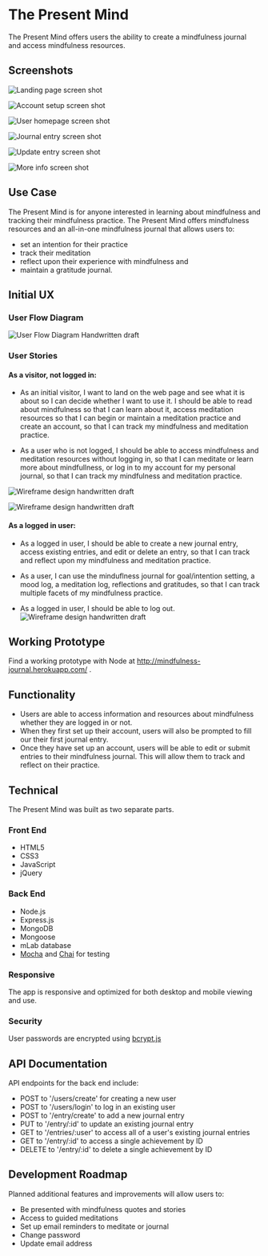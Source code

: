 # The Present Mind

The Present Mind offers users the ability to create a mindfulness journal and access mindfulness resources.

## Screenshots
![Landing page screen shot](https://github.com/jgmil/mindfulness-journal-node-capstone/blob/master/public/img/tpm-landing.png?raw=true)

![Account setup screen shot](https://github.com/jgmil/mindfulness-journal-node-capstone/blob/master/public/img/tpm-create-account.png?raw=true)

![User homepage screen shot](https://github.com/jgmil/mindfulness-journal-node-capstone/blob/master/public/img/tpm-dashboard.png?raw=true)

![Journal entry screen shot](https://github.com/jgmil/mindfulness-journal-node-capstone/blob/master/public/img/tpm-journal-entry.png?raw=true)

![Update entry screen shot](https://github.com/jgmil/mindfulness-journal-node-capstone/blob/master/public/img/tpm-dashboard.png?raw=true)

![More info screen shot](https://github.com/jgmil/mindfulness-journal-node-capstone/blob/master/public/img/tpm-info.png?raw=true)

## Use Case
The Present Mind is for anyone interested in learning about mindfulness and tracking their mindfulness practice. The Present Mind offers mindfulness resources and an all-in-one mindfulness journal that allows users to:
* set an intention for their practice
* track their meditation
* reflect upon their experience with mindfulness and
* maintain a gratitude journal.

## Initial UX

### User Flow Diagram

![User Flow Diagram Handwritten draft](https://github.com/jgmil/mindfulness-journal-node-capstone/blob/master/public/img/IMG_20180425_165402.jpg?raw=true)

### User Stories

#### As a visitor, not logged in:

* As an initial visitor, I want to land on the web page and see what it is about so I can decide whether I want to use it. I should be able to read about mindfulness so that I can learn about it, access meditation resources so that I can begin or maintain a meditation practice and create an account, so that I can track my mindfulness and meditation practice.

* As a user who is not logged, I should be able to access mindfulness and meditation resources without logging in, so that I can meditate or learn more about mindfullness, or log in to my account for my personal journal, so that I can track my mindfulness and meditation practice.

![Wireframe design handwritten draft](https://github.com/jgmil/mindfulness-journal-node-capstone/blob/master/public/img/IMG_20180425_163423.jpg?raw=true)

![Wireframe design handwritten draft](https://github.com/jgmil/mindfulness-journal-node-capstone/blob/master/public/img/IMG_20180425_163427.jpg?raw=true)

#### As a logged in user:

* As a logged in user, I should be able to create a new journal entry, access existing entries, and edit or delete an entry, so that I can
track and reflect upon my mindfulness and meditation practice.

* As a user, I can use the minduflness journal for goal/intention setting, a mood log, a meditation log, reflections and gratitudes, so that I can track multiple facets of my mindfulness practice.

* As a logged in user, I should be able to log out.
![Wireframe design handwritten draft](https://github.com/jgmil/mindfulness-journal-node-capstone/blob/master/public/img/IMG_20180425_163445.jpg?raw=true)


## Working Prototype
Find a working prototype with Node at http://mindfulness-journal.herokuapp.com/ .

## Functionality
* Users are able to access information and resources about mindfulness whether they are logged in or not.
* When they first set up their account, users will also be prompted to fill our their first journal entry.
* Once they have set up an account, users will be able to edit or submit entries to their mindfulness journal. This will allow them to track and reflect on their practice.

## Technical
The Present Mind was built as two separate parts.

### Front End
* HTML5
* CSS3
* JavaScript
* jQuery

### Back End
* Node.js
* Express.js
* MongoDB
* Mongoose
* mLab database
* [Mocha](https://mochajs.org) and [Chai](http://chaijs.com/) for testing


### Responsive
The app is responsive and optimized for both desktop and mobile viewing and use.

### Security
User passwords are encrypted using [bcrypt.js](https://github.com/dcodeIO/bcrypt.js)

## API Documentation
API endpoints for the back end include:
* POST to '/users/create' for creating a new user
* POST to '/users/login' to log in an existing user
* POST to '/entry/create' to add a new journal entry
* PUT to '/entry/:id' to update an existing journal entry
* GET to '/entries/:user' to access all of a user's existing journal entries
* GET to '/entry/:id' to access a single achievement by ID
* DELETE to '/entry/:id' to delete a single achievement by ID

## Development Roadmap
Planned additional features and improvements will allow users to:
* Be presented with mindfulness quotes and stories
* Access to guided meditations
* Set up email reminders to meditate or journal
* Change password
* Update email address
